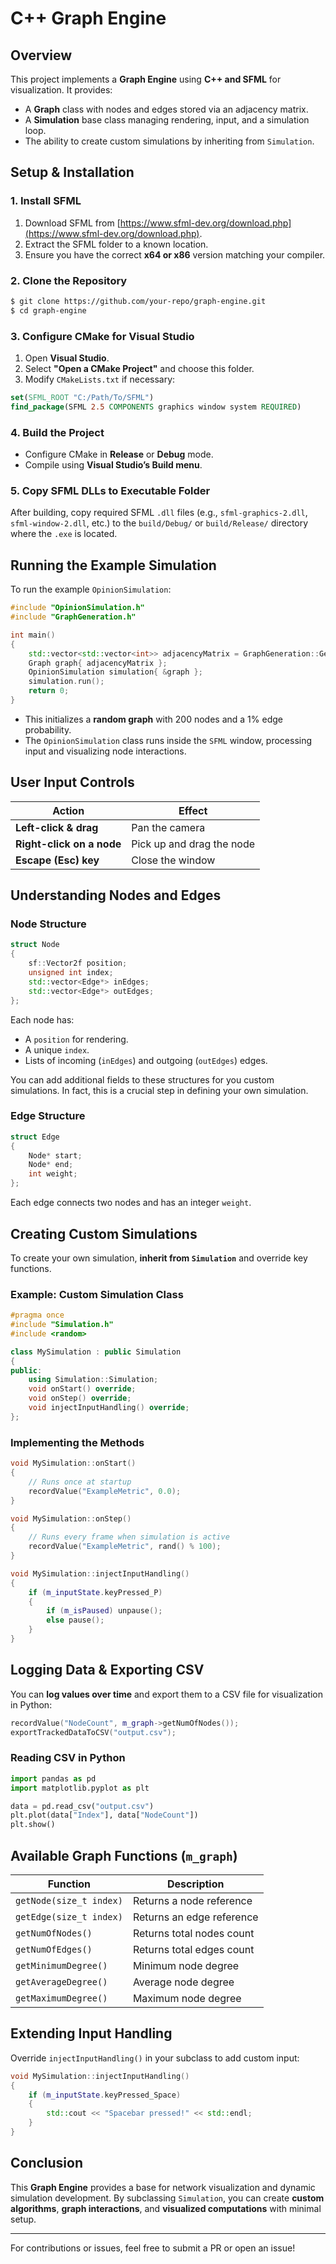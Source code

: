 # C++ Graph Engine

## Overview
This project implements a **Graph Engine** using **C++ and SFML** for visualization. It provides:
- A **Graph** class with nodes and edges stored via an adjacency matrix.
- A **Simulation** base class managing rendering, input, and a simulation loop.
- The ability to create custom simulations by inheriting from `Simulation`.

## Setup & Installation
### 1. Install SFML
1. Download SFML from [https://www.sfml-dev.org/download.php](https://www.sfml-dev.org/download.php).
2. Extract the SFML folder to a known location.
3. Ensure you have the correct **x64 or x86** version matching your compiler.

### 2. Clone the Repository
```sh
$ git clone https://github.com/your-repo/graph-engine.git
$ cd graph-engine
```

### 3. Configure CMake for Visual Studio
1. Open **Visual Studio**.
2. Select **"Open a CMake Project"** and choose this folder.
3. Modify `CMakeLists.txt` if necessary:
```cmake
set(SFML_ROOT "C:/Path/To/SFML")
find_package(SFML 2.5 COMPONENTS graphics window system REQUIRED)
```

### 4. Build the Project
- Configure CMake in **Release** or **Debug** mode.
- Compile using **Visual Studio’s Build menu**.

### 5. Copy SFML DLLs to Executable Folder
After building, copy required SFML `.dll` files (e.g., `sfml-graphics-2.dll`, `sfml-window-2.dll`, etc.) to the `build/Debug/` or `build/Release/` directory where the `.exe` is located.

## Running the Example Simulation
To run the example `OpinionSimulation`:
```cpp
#include "OpinionSimulation.h"
#include "GraphGeneration.h"

int main()
{
    std::vector<std::vector<int>> adjacencyMatrix = GraphGeneration::GenerateRandomGraph(200, 0.01, 4);
    Graph graph{ adjacencyMatrix };
    OpinionSimulation simulation{ &graph };
    simulation.run();
    return 0;
}
```
- This initializes a **random graph** with 200 nodes and a 1% edge probability.
- The `OpinionSimulation` class runs inside the `SFML` window, processing input and visualizing node interactions.

## User Input Controls
| Action | Effect |
|--------|--------|
| **Left-click & drag** | Pan the camera |
| **Right-click on a node** | Pick up and drag the node |
| **Escape (Esc) key** | Close the window |

## Understanding Nodes and Edges
### Node Structure
```cpp
struct Node
{
    sf::Vector2f position;
    unsigned int index;
    std::vector<Edge*> inEdges;
    std::vector<Edge*> outEdges;
};
```
Each node has:
- A `position` for rendering.
- A unique `index`.
- Lists of incoming (`inEdges`) and outgoing (`outEdges`) edges.

You can add additional fields to these structures for you custom simulations. In fact, this is a crucial step in defining your own simulation. 

### Edge Structure
```cpp
struct Edge
{
    Node* start;
    Node* end;
    int weight;
};
```
Each edge connects two nodes and has an integer `weight`.

## Creating Custom Simulations
To create your own simulation, **inherit from `Simulation`** and override key functions.

### Example: Custom Simulation Class
```cpp
#pragma once
#include "Simulation.h"
#include <random>

class MySimulation : public Simulation
{
public:
    using Simulation::Simulation;
    void onStart() override;
    void onStep() override;
    void injectInputHandling() override;
};
```
### Implementing the Methods
```cpp
void MySimulation::onStart()
{
    // Runs once at startup
    recordValue("ExampleMetric", 0.0);
}

void MySimulation::onStep()
{
    // Runs every frame when simulation is active
    recordValue("ExampleMetric", rand() % 100);
}

void MySimulation::injectInputHandling()
{
    if (m_inputState.keyPressed_P)
    {
        if (m_isPaused) unpause();
        else pause();
    }
}
```

## Logging Data & Exporting CSV
You can **log values over time** and export them to a CSV file for visualization in Python:
```cpp
recordValue("NodeCount", m_graph->getNumOfNodes());
exportTrackedDataToCSV("output.csv");
```
### Reading CSV in Python
```python
import pandas as pd
import matplotlib.pyplot as plt

data = pd.read_csv("output.csv")
plt.plot(data["Index"], data["NodeCount"])
plt.show()
```

## Available Graph Functions (`m_graph`)
| Function | Description |
|----------|-------------|
| `getNode(size_t index)` | Returns a node reference |
| `getEdge(size_t index)` | Returns an edge reference |
| `getNumOfNodes()` | Returns total nodes count |
| `getNumOfEdges()` | Returns total edges count |
| `getMinimumDegree()` | Minimum node degree |
| `getAverageDegree()` | Average node degree |
| `getMaximumDegree()` | Maximum node degree |

## Extending Input Handling
Override `injectInputHandling()` in your subclass to add custom input:
```cpp
void MySimulation::injectInputHandling()
{
    if (m_inputState.keyPressed_Space)
    {
        std::cout << "Spacebar pressed!" << std::endl;
    }
}
```

## Conclusion
This **Graph Engine** provides a base for network visualization and dynamic simulation development. By subclassing `Simulation`, you can create **custom algorithms**, **graph interactions**, and **visualized computations** with minimal setup.

---
For contributions or issues, feel free to submit a PR or open an issue!

